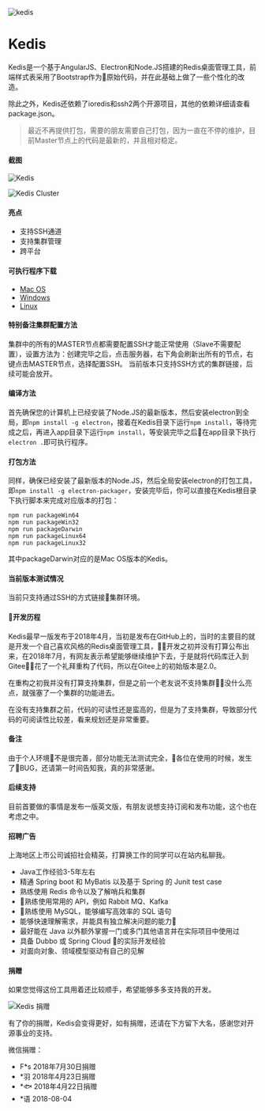 ![kedis](https://images.gitee.com/uploads/images/2018/0805/014413_924d3efa_115307.png "LOGO2.png")

# Kedis
Kedis是一个基于AngularJS、Electron和Node.JS搭建的Redis桌面管理工具，前端样式表采用了Bootstrap作为原始代码，并在此基础上做了一些个性化的改造。

除此之外，Kedis还依赖了ioredis和ssh2两个开源项目，其他的依赖详细请查看package.json。

> 最近不再提供打包，需要的朋友需要自己打包，因为一直在不停的维护，目前Master节点上的代码是最新的，并且相对稳定。

#### 截图

![Kedis](https://images.gitee.com/uploads/images/2018/0801/162246_f70f2189_115307.png "Kedis")

![Kedis Cluster](https://images.gitee.com/uploads/images/2018/0803/120220_2e80bea2_115307.png "Kedis Cluster")

#### 亮点

- 支持SSH通道
- 支持集群管理
- 跨平台

#### 可执行程序下载

- [Mac OS](https://gitee.com/kehaw9818/Kedis/releases)
- [Windows](https://gitee.com/kehaw9818/Kedis/releases)
- [Linux](https://gitee.com/kehaw9818/Kedis/releases)

#### 特别备注集群配置方法

集群中的所有的MASTER节点都需要配置SSH才能正常使用（Slave不需要配置），设置方法为：创建完毕之后，点击服务器，右下角会刷新出所有的节点，右键点击MASTER节点，选择配置SSH。
当前版本只支持SSH方式的集群链接，后续可能会放开。

#### 编译方法

首先确保您的计算机上已经安装了Node.JS的最新版本，然后安装electron到全局，即`npm install -g electron`，接着在Kedis目录下运行`npm install`，等待完成之后，再进入app目录下运行`npm install`，等安装完毕之后在app目录下执行`electron .`即可执行程序。

#### 打包方法

同样，确保已经安装了最新版本的Node.JS，然后全局安装electron的打包工具，即`npm install -g electron-packager`，安装完毕后，你可以直接在Kedis根目录下执行脚本来完成对应版本的打包：
```
npm run packageWin64
npm run packageWin32
npm run packageDarwin
npm run packageLinux64
npm run packageLinux32
```
其中packageDarwin对应的是Mac OS版本的Kedis。

#### 当前版本测试情况

当前只支持通过SSH的方式链接集群环境。

#### 开发历程

Kedis最早一版发布于2018年4月，当初是发布在GitHub上的，当时的主要目的就是开发一个自己喜欢风格的Redis桌面管理工具，开发之初并没有打算公布出来，在2018年7月，有网友表示希望能够继续维护下去，于是就将代码库迁入到Gitee，花了一个礼拜重构了代码，所以在Gitee上的初始版本是2.0。

在重构之初我并没有打算支持集群，但是之前一个老友说不支持集群没什么亮点，就强塞了一个集群的功能进去。

在没有支持集群之前，代码的可读性还是蛮高的，但是为了支持集群，导致部分代码的可阅读性比较差，看来规划还是非常重要。

#### 备注

由于个人环境不是很完善，部分功能无法测试完全，各位在使用的时候，发生了BUG，还请第一时间告知我，真的非常感谢。

#### 后续支持

目前首要做的事情是发布一版英文版，有朋友说想支持订阅和发布功能，这个也在考虑之中。

#### 招聘广告

上海地区上市公司诚招社会精英，打算换工作的同学可以在站内私聊我。

- Java工作经验3-5年左右
- 精通 Spring boot 和 MyBatis 以及基于 Spring 的 Junit test case
- 熟练使用 Redis 命令以及了解哨兵和集群
- 熟练使用常用的 API，例如 Rabbit MQ、Kafka
- 熟练使用 MySQL，能够编写高效率的 SQL 语句
- 能够快速理解需求，并能具有独立解决问题的能力
- 最好能在 Java 以外额外掌握一门或多门其他语言并在实际项目中使用过
- 具备 Dubbo 或 Spring Cloud 的实际开发经验
- 对面向对象、领域模型驱动有自己的见解

#### 捐赠

如果您觉得这份工具用着还比较顺手，希望能够多多支持我的开发。

![Kedis 捐赠](https://images.gitee.com/uploads/images/2018/0803/121032_9d458f9e_115307.png "捐赠")

有了你的捐赠，Kedis会变得更好，如有捐赠，还请在下方留下大名，感谢您对开源事业的支持。

微信捐赠：
- F*s 2018年7月30日捐赠
- *羽 2018年4月23日捐赠
- *🐟 2018年4月22日捐赠
- *语 2018-08-04